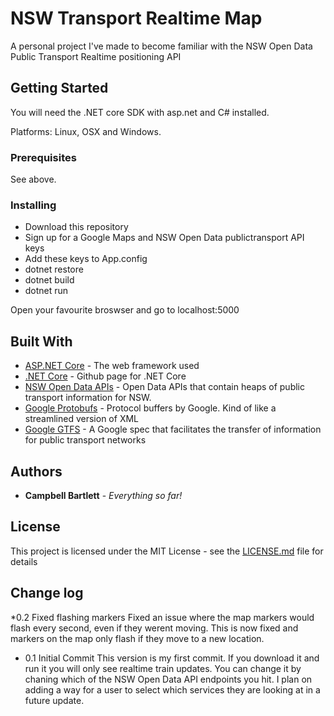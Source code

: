 # NSW Transport Realtime Map

A personal project I've made to become familiar with the NSW Open Data Public Transport Realtime positioning API

## Getting Started

You will need the .NET core SDK with asp.net and C# installed.

Platforms: Linux, OSX and Windows.

### Prerequisites

See above.

### Installing

* Download this repository
* Sign up for a Google Maps and NSW Open Data publictransport API keys
* Add these keys to App.config
* dotnet restore
* dotnet build
* dotnet run

Open your favourite broswser and go to localhost:5000

## Built With

* [ASP.NET Core](https://www.asp.net/core/overview/aspnet-vnext) - The web framework used
* [.NET Core](https://dotnet.github.io) - Github page for .NET Core
* [NSW Open Data APIs](https://opendata.transport.nsw.gov.au/) - Open Data APIs that contain heaps of public transport information for NSW.
* [Google Protobufs](https://developers.google.com/protocol-buffers/) - Protocol buffers by Google. Kind of like a streamlined version of XML
* [Google GTFS](https://developers.google.com/transit/gtfs/) - A Google spec that facilitates the transfer of information for public transport networks

## Authors

* **Campbell Bartlett** - *Everything so far!*

## License

This project is licensed under the MIT License - see the [LICENSE.md](LICENSE.md) file for details

## Change log

*0.2 Fixed flashing markers
Fixed an issue where the map markers would flash every second, even if they werent moving. This is now fixed and markers on the map only flash
if they move to a new location.

* 0.1 Initial Commit
This version is my first commit. If you download it and run it you will only see realtime train updates. You can change it by chaning which
of the NSW Open Data API endpoints you hit. I plan on adding a way for a user to select which services they are looking at in a future
update.
